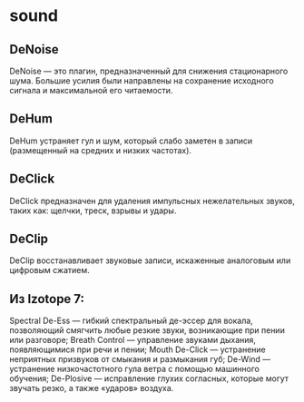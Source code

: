 # sound

## DeNoise
DeNoise — это плагин, предназначенный для снижения стационарного шума. Большие усилия были направлены на сохранение исходного сигнала и максимальной его читаемости.

## DeHum
DeHum устраняет гул и шум, который слабо заметен в записи (размещенный на средних и низких частотах).

## DeClick
DeClick предназначен для удаления импульсных нежелательных звуков, таких как: щелчки, треск, взрывы и удары.

## DeClip
DeClip восстанавливает звуковые записи, искаженные аналоговым или цифровым сжатием.

## Из Izotope 7:
Spectral De-Ess — гибкий спектральный де-эссер для вокала, позволяющий смягчить любые резкие звуки, возникающие при пении или разговоре;
Breath Control — управление звуками дыхания, появляющимися при речи и пении;
Mouth De-Click — устранение неприятных призвуков от смыкания и размыкания губ;
De-Wind — устранение низкочастотного гула ветра с помощью машинного обучения;
De-Plosive — исправление глухих согласных, которые могут звучать резко, а также «ударов» воздуха.
